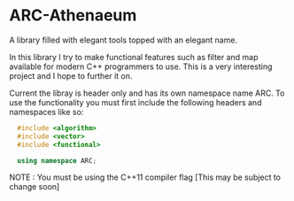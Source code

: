 # ARC-Athenaeum
A library filled with elegant tools topped with an elegant name.

In this library I try to make functional features such as filter and map available for modern C++ programmers to use.
This is a very interesting project and I hope to further it on.

Current the libray is header only and has its own namespace name ARC. To use the functionality you must first include the following headers and namespaces like so:
```c++
  #include <algorithm>
  #include <vector>
  #include <functional>

  using namespace ARC;
```
NOTE : You must be using the C++11 compiler flag [This may be subject to change soon]
